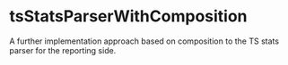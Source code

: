 # tsStatsParserWithComposition
A further implementation approach based on composition to the TS stats parser for the reporting side.

